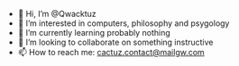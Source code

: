- 👋 Hi, I’m @Qwacktuz
- 👀 I’m interested in computers, philosophy and psygology
- 🌱 I’m currently learning probably nothing
- 💞️ I’m looking to collaborate on something instructive
- 📫 How to reach me: cactuz.contact@mailgw.com

<!---
Qwacktuz/Qwacktuz is a ✨ special ✨ repository because its `README.md` (this file) appears on your GitHub profile.
You can click the Preview link to take a look at your changes.
--->
